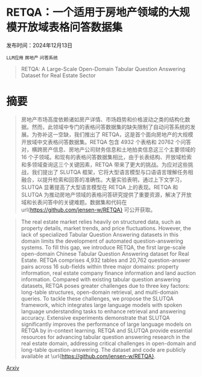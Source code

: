 # RETQA：一个适用于房地产领域的大规模开放域表格问答数据集

发布时间：2024年12月13日

`LLM应用` `房地产` `问答系统`

> RETQA: A Large-Scale Open-Domain Tabular Question Answering Dataset for Real Estate Sector

# 摘要

> 房地产市场高度依赖诸如房产详情、市场趋势和价格波动之类的结构化数据。然而，此领域中专门的表格问答数据集的缺失限制了自动问答系统的发展。为弥补这一空缺，我们推出了 RETQA，这是首个面向房地产的大规模开放域中文表格问答数据集。RETQA 包含 4932 个表格和 20762 个问答对，横跨房产信息、房地产公司财务信息和土地拍卖信息这三个主要领域的 16 个子领域。和现有的表格问答数据集相比，由于长表结构、开放域检索和多领域查询这三个关键因素，RETQA 带来了更大的挑战。为应对这些挑战，我们提出了 SLUTQA 框架，它将大型语言模型与口语语言理解任务相融合，以提升检索和回答的准确性。大量实验表明，通过上下文学习，SLUTQA 显著提高了大型语言模型在 RETQA 上的表现。RETQA 和 SLUTQA 为推动房地产领域的表格问答研究提供了重要资源，解决了开放域和长表问答中的关键难题。数据集和代码在 url{https://github.com/jensen-w/RETQA} 可公开获取。

> The real estate market relies heavily on structured data, such as property details, market trends, and price fluctuations. However, the lack of specialized Tabular Question Answering datasets in this domain limits the development of automated question-answering systems. To fill this gap, we introduce RETQA, the first large-scale open-domain Chinese Tabular Question Answering dataset for Real Estate. RETQA comprises 4,932 tables and 20,762 question-answer pairs across 16 sub-fields within three major domains: property information, real estate company finance information and land auction information. Compared with existing tabular question answering datasets, RETQA poses greater challenges due to three key factors: long-table structures, open-domain retrieval, and multi-domain queries. To tackle these challenges, we propose the SLUTQA framework, which integrates large language models with spoken language understanding tasks to enhance retrieval and answering accuracy. Extensive experiments demonstrate that SLUTQA significantly improves the performance of large language models on RETQA by in-context learning. RETQA and SLUTQA provide essential resources for advancing tabular question answering research in the real estate domain, addressing critical challenges in open-domain and long-table question-answering. The dataset and code are publicly available at \url{https://github.com/jensen-w/RETQA}.

[Arxiv](https://arxiv.org/abs/2412.10104)